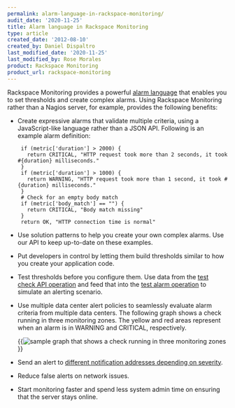 ```yaml
---
permalink: alarm-language-in-rackspace-monitoring/
audit_date: '2020-11-25'
title: Alarm language in Rackspace Monitoring
type: article
created_date: '2012-08-10'
created_by: Daniel Dispaltro
last_modified_date: '2020-11-25'
last_modified_by: Rose Morales
product: Rackspace Monitoring
product_url: rackspace-monitoring
---
```


Rackspace Monitoring provides a powerful [alarm language](https://docs.rackspace.com/docs/rackspace-monitoring/v1/developer-guide/#alarm-language)
that enables you to set thresholds and create complex alarms. Using Rackspace
Monitoring rather than a Nagios server, for example, provides the following
benefits:

- Create expressive alarms that validate multiple criteria, using a
  JavaScript-like language rather than a JSON API. Following is an example alarm
  definition:

       if (metric['duration'] > 2000) {
         return CRITICAL, "HTTP request took more than 2 seconds, it took #{duration} milliseconds."
       }
       if (metric['duration'] > 1000) {
         return WARNING, "HTTP request took more than 1 second, it took #{duration} milliseconds."
       }
       # Check for an empty body match
       if (metric['body_match'] == "") {
         return CRITICAL, "Body match missing"
       }
       return OK, "HTTP connection time is normal"

- Use solution patterns to help you create your own complex alarms. Use our API
  to keep up-to-date on these examples.

- Put developers in control by letting them build thresholds similar to how you
  create your application code.

- Test thresholds before you configure them. Use data from the [test check API operation](https://docs.rackspace.com/docs/rackspace-monitoring/v1/developer-guide/#testing-the-check)
  and feed that into the [test alarm operation](https://docs.rackspace.com/docs/rackspace-monitoring/v1/developer-guide/#test-an-alarm)
  to simulate an alerting scenario.

- Use multiple data center alert policies to seamlessly evaluate alarm criteria
  from multiple data centers. The following graph shows a check running in three
  monitoring zones. The yellow and red areas represent when an alarm is in
  WARNING and CRITICAL, respectively.

   {{<image alt="sample graph that shows a check running in three monitoring zones" src="alarm-language-monitoring-graph.png" title="sample graph that shows a check running in three monitoring zones">}}

- Send an alert to [different notification addresses depending on severity](https://docs.rackspace.com/docs/rackspace-monitoring/v1/developer-guide/#document-api-operations/notification-plans-operations).

- Reduce false alerts on network issues.

- Start monitoring faster and spend less system admin time on ensuring that the
  server stays online.
